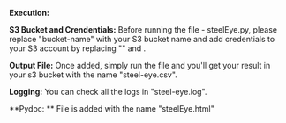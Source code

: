 **Execution:**

**S3 Bucket and Crendentials:** Before running the file - steelEye.py, please replace "bucket-name" with your S3 bucket name and add credentials to your S3 account by replacing "<ENTER AWS KEY>" and <ENTER AWS SECRET>.

**Output File:** Once added, simply run the file and you'll get your result in your s3 bucket with the name "steel-eye.csv".
  
**Logging:** You can check all the logs in "steel-eye.log".

**Pydoc: ** File is added with the name "steelEye.html"

